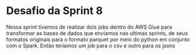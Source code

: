 # Desafio da Sprint 8
Nessa sprint tivemos de realizar dois jobs dentro do AWS Glue para transformar as bases de dados que enviamos nas ultimas sprints, de seus formatos originais para o formato parquet por meio do python em conjunto com o Spark. Então teríamos um job para o csv e outro para os jsons
